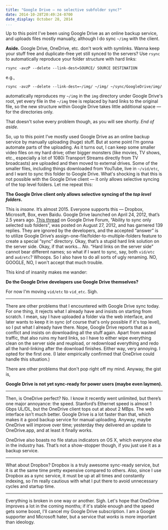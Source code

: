 ```yaml
---
title: "Google Drive — no selective subfolder sync?"
date: 2014-10-28T20:49:24-0700
date_display: October 28, 2014
...
```


Up to this point I've been using Google Drive as an online backup service, and uploads files mostly manually, although I do sync `~/img` with the client.

**Aside.** Google Drive, OneDrive, etc. don't work with symlinks. Wanna keep your stuff free and duplicate-free yet still synced to the servers? Use `rsync` to automatically reproduce your folder structure with hard links:

    rsync -avzP --delete --link-dest=SOURCE/ SOURCE DESTINATION

e.g.,

    rsync -avzP --delete --link-dest=~/img/ ~/img/ ~/sync/GoogleDrive/img/

automatically reproduces my `~/img` in the `img` directory under Google Drive's root, yet every file in the `~/img` tree is replaced by hard links to the original file, so the new structure within Google Drive takes little additional space — for the directories only.

That doesn't solve every problem though, as you will see shortly. *End of aside.*

So, up to this point I’ve mostly used Google Drive as an online backup service by manually uploading (huge) stuff. But at some point I’m gonna automate parts of the uploading. As it turns out, I can keep some smaller video files on my hard drive; other bigger monsters (like movies, TV shows, etc., especially a lot of 1080i Transport Streams directly from TV broadcasts) are uploaded and then moved to external drives. Some of the smaller files, including things downloaded from YouTube, live in `~/vid/etc`, and I want to sync this folder to Google Drive. What's shocking is that this is not possible with the Google Drive client — it only allows selective syncing of the top level folders. Let me repeat this:

**The Google Drive client only allows selective syncing of the _top level folders_.**

This is *insane*. It’s almost 2015. Everyone supports this — Dropbox, Microsoft, Box, even Baidu. Google Drive launched on April 24, 2012, that’s 2.5 years ago. [This thread](https://productforums.google.com/forum/#!topic/drive/Gs2w1BL-B9U) on Google Drive Forum, “Ability to sync only selected sub folders”, was posted on August 27, 2012, and has garnered 139 replies. They are ignored by the developers, and the accepted “answer” is to utilize Google Drive’s assign-one-file/folder-to-multiple-folders feature to create a special “sync” directory. Okay, that’s a stupid hard link solution on the server side. Okay, if that works… *No*. “Hard links on the server side” cannot bear different names; so what if I want to sync, say, both `vid/etc` and `aud/etc`? Whoops. So I also have to do all sorts of ugly renaming. NO, GOOGLE, NO, I won't accept that much trouble.

This kind of insanity makes me wander:

**Do the Google Drive developers use Google Drive themselves?**

For now I'm moving `vid/etc` to `vid_etc`. Sigh.

---

There are other problems that I encountered with Google Drive sync today. For one thing, it rejects what I already have and insists on starting from scratch. I mean, say I have uploaded a folder via the web interface, and later wants to keep it in sync (of course that's only possible if it's top level), so I put what I already have there. Nope, Google Drive reports that as a conflict and insists on downloading all the stuff again. Apart from wasted traffic, that also ruins my hard links, so I have to either wipe everything clean on the server side and reupload, or redownload everything and redo all the hard-linking after the download finishes. Either way, very annoying. I opted for the first one. (I later empirically confirmed that OneDrive could handle this situation.)

There are other problems that don't pop right off my mind. Anyway, the gist is,

**Google Drive is not yet sync-ready for power users (maybe even laymen).**

---

Then, is OneDrive perfect? No. I know it recently went unlimited, but there’s one major annoyance: the speed. Stanford’s Ethernet speed is almost 1 Gbps UL/DL, but the OneDrive client tops out at about 2 MBps. The web interface isn’t much better. Google Drive is a lot faster than that, which makes it a good backup service for manual uploading. Anyway, maybe OneDrive will improve over time; yesterday they delivered an update to OneDrive.app, and at least it finally works.

OneDrive also boasts no file status indicators on OS X, which everyone else in the industry has. That’s not a show-stopper though, if you just use it as a backup service.

---

What about Dropbox? Dropbox is a truly awesome sync-ready service, but it is at the same time pretty expensive compared to others. Also, since I use Dropbox as a sync service, it must be up at all times and constantly indexing, so I’m really cautious with what I put there to avoid unnecessary cycles and startup time.

---

Everything is broken in one way or another. Sigh. Let's hope that OneDrive improves a lot in the coming months; if it's stable enough and the speed gets some boost, I'll cancel my Google Drive subscription. I am a Google supporter and Microsoft hater, but a service that *works* is more important than ideology.
